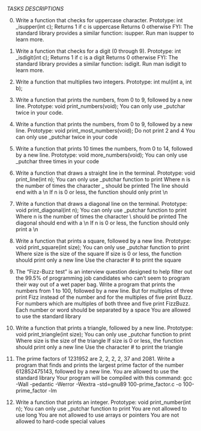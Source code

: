 _TASKS DESCRIPTIONS_

0. Write a function that checks for uppercase character.
Prototype: int \_isupper(int c);
Returns 1 if c is uppercase
Returns 0 otherwise
FYI: The standard library provides a similar function: isupper. Run man isupper to learn more.

1. Write a function that checks for a digit (0 through 9).
Prototype: int \_isdigit(int c);
Returns 1 if c is a digit
Returns 0 otherwise
FYI: The standard library provides a similar function: isdigit. Run man isdigit to learn more.

2. Write a function that multiplies two integers.
Prototype: int mul(int a, int b);

3. Write a function that prints the numbers, from 0 to 9, followed by a new line.
Prototype: void print\_numbers(void);
You can only use \_putchar twice in your code.

4. Write a function that prints the numbers, from 0 to 9, followed by a new line.
Prototype: void print\_most\_numbers(void);
Do not print 2 and 4
You can only use \_putchar twice in your code

5. Write a function that prints 10 times the numbers, from 0 to 14, followed by a new line.
Prototype: void more\_numbers(void);
You can only use \_putchar three times in your code

6. Write a function that draws a straight line in the terminal.
Prototype: void print\_line(int n);
You can only use \_putchar function to print
Where n is the number of times the character \_ should be printed
The line should end with a \\n
If n is 0 or less, the function should only print \\n

7. Write a function that draws a diagonal line on the terminal.
Prototype: void print\_diagonal(int n);
You can only use \_putchar function to print
Where n is the number of times the character \\ should be printed
The diagonal should end with a \\n
If n is 0 or less, the function should only print a \\n

8. Write a function that prints a square, followed by a new line.
Prototype: void print\_square(int size);
You can only use \_putchar function to print
Where size is the size of the square
If size is 0 or less, the function should print only a new line
Use the character # to print the square

9. The “Fizz-Buzz test” is an interview question designed to help filter out the 99.5% of programming job candidates who can’t seem to program their way out of a wet paper bag.
Write a program that prints the numbers from 1 to 100, followed by a new line. But for multiples of three print Fizz instead of the number and for the multiples of five print Buzz. For numbers which are multiples of both three and five print FizzBuzz.
Each number or word should be separated by a space
You are allowed to use the standard library

10. Write a function that prints a triangle, followed by a new line.
Prototype: void print\_triangle(int size);
You can only use \_putchar function to print
Where size is the size of the triangle
If size is 0 or less, the function should print only a new line
Use the character # to print the triangle

11. The prime factors of 1231952 are 2, 2, 2, 2, 37 and 2081.
Write a program that finds and prints the largest prime factor of the number 612852475143, followed by a new line.
You are allowed to use the standard library
Your program will be compiled with this command: gcc -Wall -pedantic -Werror -Wextra -std=gnu89 100-prime\_factor.c -o 100-prime\_factor -lm

12. Write a function that prints an integer.
Prototype: void print\_number(int n);
You can only use \_putchar function to print
You are not allowed to use long
You are not allowed to use arrays or pointers
You are not allowed to hard-code special values
